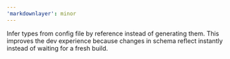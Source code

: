 ```yaml
---
'markdownlayer': minor
---
```


Infer types from config file by reference instead of generating them.
This improves the dev experience because changes in schema reflect instantly instead of waiting for a fresh build.
